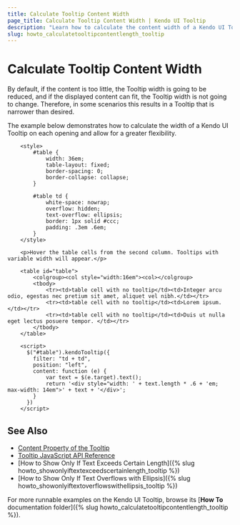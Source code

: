 ```yaml
---
title: Calculate Tooltip Content Width
page_title: Calculate Tooltip Content Width | Kendo UI Tooltip
description: "Learn how to calculate the content width of a Kendo UI Tooltip."
slug: howto_calculatetooltipcontentlength_tooltip
---
```


# Calculate Tooltip Content Width

By default, if the content is too little, the Tooltip width is going to be reduced, and if the displayed content can fit, the Tooltip width is not going to change. Therefore, in some scenarios this results in a Tooltip that is narrower than desired.

The example below demonstrates how to calculate the width of a Kendo UI Tooltip on each opening and allow for a greater flexibility.



```dojo
    <style>
        #table {
            width: 36em;
            table-layout: fixed;
            border-spacing: 0;
            border-collapse: collapse;
        }

        #table td {
            white-space: nowrap;
            overflow: hidden;
            text-overflow: ellipsis;
            border: 1px solid #ccc;
            padding: .3em .6em;
        }
    </style>

    <p>Hover the table cells from the second column. Tooltips with variable width will appear.</p>

    <table id="table">
        <colgroup><col style="width:16em"><col></colgroup>
        <tbody>
            <tr><td>table cell with no tooltip</td><td>Integer arcu odio, egestas nec pretium sit amet, aliquet vel nibh.</td></tr>
            <tr><td>table cell with no tooltip</td><td>Lorem ipsum.</td></tr>
            <tr><td>table cell with no tooltip</td><td>Duis ut nulla eget lectus posuere tempor. </td></tr>
        </tbody>
    </table>

    <script>
      $("#table").kendoTooltip({
        filter: "td + td",
        position: "left",
        content: function (e) {
            var text = $(e.target).text();
            return '<div style="width: ' + text.length * .6 + 'em; max-width: 14em">' + text + '</div>';
        }
      })
    </script>
```

## See Also

* [Content Property of the Tooltip](/api/javascript/ui/tooltip/configuration/content)
* [Tooltip JavaScript API Reference](/api/javascript/ui/tooltip)
* [How to Show Only If Text Exceeds Certain Length]({% slug howto_showonlyiftextexceedscertainlength_tooltip %})
* [How to Show Only If Text Overflows with Ellipsis]({% slug howto_showonlyiftextoverflowswithellipsis_tooltip %})

For more runnable examples on the Kendo UI Tooltip, browse its [**How To** documentation folder]({% slug howto_calculatetooltipcontentlength_tooltip %}).
